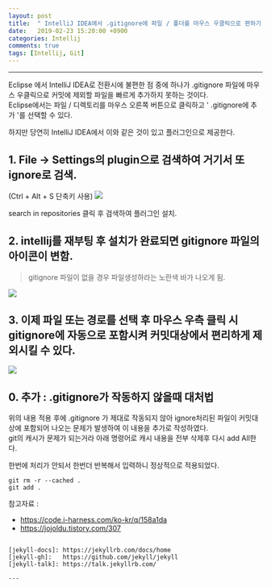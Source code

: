 ```yaml
---
layout: post
title:  " IntelliJ IDEA에서 .gitignore에 파일 / 폴더를 마우스 우클릭으로 편하기 추가하기."
date:   2019-02-23 15:20:00 +0900
categories: Intellij
comments: true
tags: [Intellij, Git]
---
```


---

Eclipse 에서 IntelliJ IDEA로 전환시에 불편한 점 중에 하나가 .gitignore 파일에 마우스 우클릭으로 커밋에 제외할 파일을 빠르게 추가하지 못하는 것이다.<br>
Eclipse에서는 파일 / 디렉토리를 마우스 오른쪽 버튼으로 클릭하고 ' .gitignore에 추가 '를 선택할 수 있다.

하지만 당연히 IntelliJ IDEA에서 이와 같은 것이 있고 플러그인으로 제공한다.


## 1. File -> Settings의 plugin으로 검색하여 거기서 또 ignore로 검색.
(Ctrl + Alt + S 단축키 사용)
<img src="{{ site.baseurl }}/public/post/intellij-gitignore/intellij-ignore-plugin-setup1.png"/> 

search in repositories 클릭 후 검색하여 플러그인 설치.

## 2. intellij를 재부팅 후 설치가 완료되면 gitignore 파일의 아이콘이 변함.
 > gitignore 파일이 없을 경우 파일생성하라는 노란색 바가 나오게 됨.

<img src="{{ site.baseurl }}/public/post/intellij-gitignore/intellij-gitignore-file.png"/> 

## 3. 이제 파일 또는 경로를 선택 후 마우스 우측 클릭 시 gitignore에 자동으로 포함시켜 커밋대상에서 편리하게 제외시킬 수 있다.
<img src="{{ site.baseurl }}/public/post/intellij-gitignore/intellij-gitignore-plugin.png"/> 


## 0. 추가 : .gitignore가 작동하지 않을때 대처법

위의 내용 적용 후에 .gitignore 가 제대로 작동되지 않아 ignore처리된 파일이 커밋대상에 포함되어 나오는 문제가 발생하여 이 내용을 추가로 작성하였다.
<br/>
git의 캐시가 문제가 되는거라 아래 명령어로 캐시 내용을 전부 삭제후 다시 add All한다.

한번에 처리가 안되서 한번더 반복해서 입력하니 정상적으로 적용되었다.

```
git rm -r --cached .
git add .
```

참고자료 : 
 - https://code.i-harness.com/ko-kr/q/158a1da
 - https://jojoldu.tistory.com/307

```

[jekyll-docs]: https://jekyllrb.com/docs/home
[jekyll-gh]:   https://github.com/jekyll/jekyll
[jekyll-talk]: https://talk.jekyllrb.com/

---
